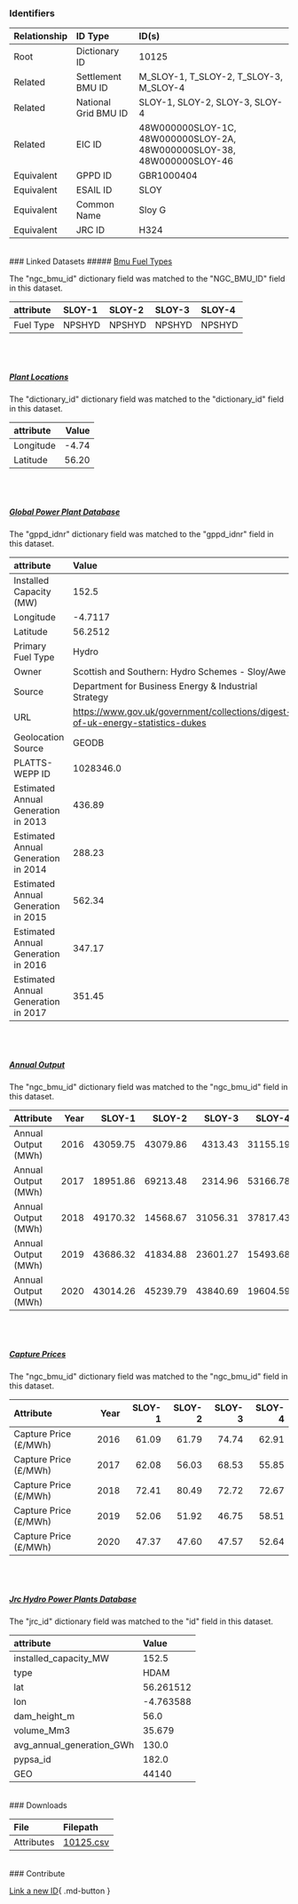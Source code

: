 ### Identifiers

| Relationship   | ID Type              | ID(s)                                                                  |
|:---------------|:---------------------|:-----------------------------------------------------------------------|
| Root           | Dictionary ID        | 10125                                                                  |
| Related        | Settlement BMU ID    | M_SLOY-1, T_SLOY-2, T_SLOY-3, M_SLOY-4                                 |
| Related        | National Grid BMU ID | SLOY-1, SLOY-2, SLOY-3, SLOY-4                                         |
| Related        | EIC ID               | 48W000000SLOY-1C, 48W000000SLOY-2A, 48W000000SLOY-38, 48W000000SLOY-46 |
| Equivalent     | GPPD ID              | GBR1000404                                                             |
| Equivalent     | ESAIL ID             | SLOY                                                                   |
| Equivalent     | Common Name          | Sloy G                                                                 |
| Equivalent     | JRC ID               | H324                                                                   |

<br>
### Linked Datasets
##### <a href="https://osuked.github.io/Power-Station-Dictionary/datasets/bmu-fuel-types">Bmu Fuel Types</a>



The "ngc_bmu_id" dictionary field was matched to the "NGC_BMU_ID" field in this dataset.

| attribute   | SLOY-1   | SLOY-2   | SLOY-3   | SLOY-4   |
|:------------|:---------|:---------|:---------|:---------|
| Fuel Type   | NPSHYD   | NPSHYD   | NPSHYD   | NPSHYD   |

<br><br>
##### <a href="https://osuked.github.io/Power-Station-Dictionary/datasets/plant-locations">Plant Locations</a>



The "dictionary_id" dictionary field was matched to the "dictionary_id" field in this dataset.

| attribute   |   Value |
|:------------|--------:|
| Longitude   |   -4.74 |
| Latitude    |   56.20 |

<br><br>
##### <a href="https://osuked.github.io/Power-Station-Dictionary/datasets/global-power-plant-database">Global Power Plant Database</a>



The "gppd_idnr" dictionary field was matched to the "gppd_idnr" field in this dataset.

| attribute                           | Value                                                                          |
|:------------------------------------|:-------------------------------------------------------------------------------|
| Installed Capacity (MW)             | 152.5                                                                          |
| Longitude                           | -4.7117                                                                        |
| Latitude                            | 56.2512                                                                        |
| Primary Fuel Type                   | Hydro                                                                          |
| Owner                               | Scottish and Southern: Hydro Schemes - Sloy/Awe                                |
| Source                              | Department for Business Energy & Industrial Strategy                           |
| URL                                 | https://www.gov.uk/government/collections/digest-of-uk-energy-statistics-dukes |
| Geolocation Source                  | GEODB                                                                          |
| PLATTS-WEPP ID                      | 1028346.0                                                                      |
| Estimated Annual Generation in 2013 | 436.89                                                                         |
| Estimated Annual Generation in 2014 | 288.23                                                                         |
| Estimated Annual Generation in 2015 | 562.34                                                                         |
| Estimated Annual Generation in 2016 | 347.17                                                                         |
| Estimated Annual Generation in 2017 | 351.45                                                                         |

<br><br>
##### <a href="https://osuked.github.io/Power-Station-Dictionary/datasets/annual-output">Annual Output</a>



The "ngc_bmu_id" dictionary field was matched to the "ngc_bmu_id" field in this dataset.

| Attribute           |   Year |   SLOY-1 |   SLOY-2 |   SLOY-3 |   SLOY-4 |
|:--------------------|-------:|---------:|---------:|---------:|---------:|
| Annual Output (MWh) |   2016 | 43059.75 | 43079.86 |  4313.43 | 31155.19 |
| Annual Output (MWh) |   2017 | 18951.86 | 69213.48 |  2314.96 | 53166.78 |
| Annual Output (MWh) |   2018 | 49170.32 | 14568.67 | 31056.31 | 37817.43 |
| Annual Output (MWh) |   2019 | 43686.32 | 41834.88 | 23601.27 | 15493.68 |
| Annual Output (MWh) |   2020 | 43014.26 | 45239.79 | 43840.69 | 19604.59 |

<br><br>
##### <a href="https://osuked.github.io/Power-Station-Dictionary/datasets/capture-prices">Capture Prices</a>



The "ngc_bmu_id" dictionary field was matched to the "ngc_bmu_id" field in this dataset.

| Attribute             |   Year |   SLOY-1 |   SLOY-2 |   SLOY-3 |   SLOY-4 |
|:----------------------|-------:|---------:|---------:|---------:|---------:|
| Capture Price (£/MWh) |   2016 |    61.09 |    61.79 |    74.74 |    62.91 |
| Capture Price (£/MWh) |   2017 |    62.08 |    56.03 |    68.53 |    55.85 |
| Capture Price (£/MWh) |   2018 |    72.41 |    80.49 |    72.72 |    72.67 |
| Capture Price (£/MWh) |   2019 |    52.06 |    51.92 |    46.75 |    58.51 |
| Capture Price (£/MWh) |   2020 |    47.37 |    47.60 |    47.57 |    52.64 |

<br><br>
##### <a href="https://osuked.github.io/Power-Station-Dictionary/datasets/jrc-hydro-power-plants-database">Jrc Hydro Power Plants Database</a>



The "jrc_id" dictionary field was matched to the "id" field in this dataset.

| attribute                 | Value     |
|:--------------------------|:----------|
| installed_capacity_MW     | 152.5     |
| type                      | HDAM      |
| lat                       | 56.261512 |
| lon                       | -4.763588 |
| dam_height_m              | 56.0      |
| volume_Mm3                | 35.679    |
| avg_annual_generation_GWh | 130.0     |
| pypsa_id                  | 182.0     |
| GEO                       | 44140     |


<br>
### Downloads


| File       | Filepath                                                                              |
|:-----------|:--------------------------------------------------------------------------------------|
| Attributes | [10125.csv](https://osuked.github.io/Power-Station-Dictionary/object_attrs/10125.csv) |


<br>
### Contribute

[Link a new ID](https://docs.google.com/forms/d/e/1FAIpQLSc5jRsQ7NgiLLXbwo9PUdwTQyuqbRwThltG56-o6NVSe7E_nw/viewform?usp=pp_url&entry.251912331=10125){ .md-button }